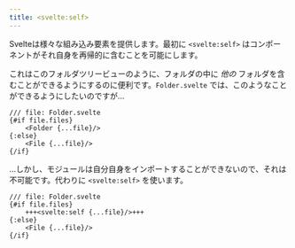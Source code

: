 ```yaml
---
title: <svelte:self>
---
```


Svelteは様々な組み込み要素を提供します。最初に `<svelte:self>` はコンポーネントがそれ自身を再帰的に含むことを可能にします。

これはこのフォルダツリービューのように、フォルダの中に *他の* フォルダを含むことができるようにするのに便利です。`Folder.svelte` では、このようなことができるようにしたいのですが…

```svelte
/// file: Folder.svelte
{#if file.files}
	<Folder {...file}/>
{:else}
	<File {...file}/>
{/if}
```

…しかし、モジュールは自分自身をインポートすることができないので、それは不可能です。代わりに `<svelte:self>` を使います。

```svelte
/// file: Folder.svelte
{#if file.files}
	+++<svelte:self {...file}/>+++
{:else}
	<File {...file}/>
{/if}
```
